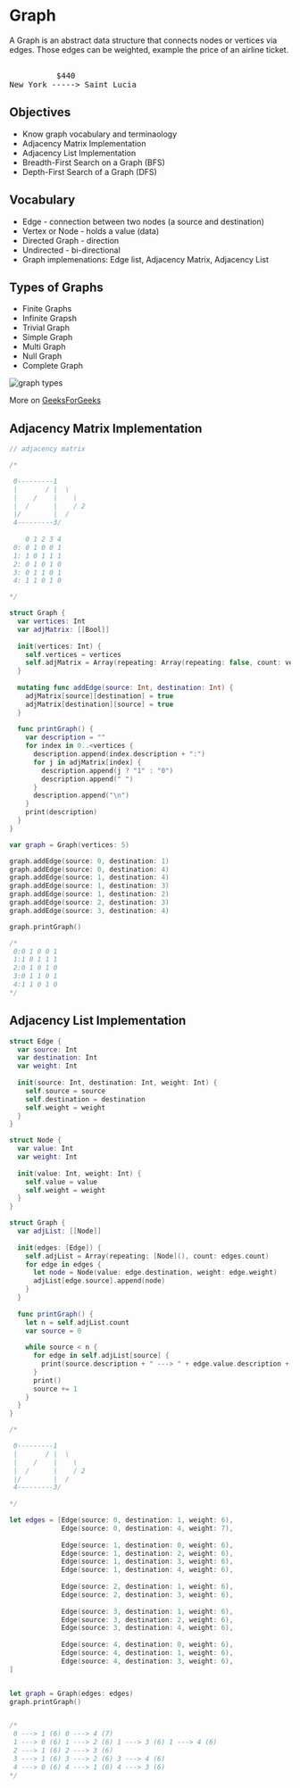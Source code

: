 # Graph

A Graph is an abstract data structure that connects nodes or vertices via edges. Those edges can be weighted, example the price of an airline ticket. 

<pre> 
          $440 
New York -----> Saint Lucia 
</pre> 

## Objectives 

* Know graph vocabulary and terminaology
* Adjacency Matrix Implementation 
* Adjacency List Implementation 
* Breadth-First Search on a Graph (BFS)
* Depth-First Search of a Graph (DFS) 

## Vocabulary

* Edge - connection between two nodes (a source and destination) 
* Vertex or Node - holds a value (data)
* Directed Graph - direction 
* Undirected - bi-directional
* Graph implemenations: Edge list, Adjacency Matrix, Adjacency List

## Types of Graphs

* Finite Graphs 
* Infinite Grapsh 
* Trivial Graph 
* Simple Graph 
* Multi Graph
* Null Graph 
* Complete Graph 

![graph types](https://media.geeksforgeeks.org/wp-content/uploads/simplegraph.png)

More on [GeeksForGeeks](https://www.geeksforgeeks.org/graph-types-and-applications/)


## Adjacency Matrix Implementation 

```swift 
// adjacency matrix

/* 

 0---------1
 |       / |  \
 |    /    |    \
 |  /      |    / 2
 |/        |  /
 4---------3/
 
    0 1 2 3 4
 0: 0 1 0 0 1
 1: 1 0 1 1 1
 2: 0 1 0 1 0
 3: 0 1 1 0 1
 4: 1 1 0 1 0

*/

struct Graph {
  var vertices: Int
  var adjMatrix: [[Bool]]
  
  init(vertices: Int) {
    self.vertices = vertices
    self.adjMatrix = Array(repeating: Array(repeating: false, count: vertices), count: vertices)
  }
  
  mutating func addEdge(source: Int, destination: Int) {
    adjMatrix[source][destination] = true
    adjMatrix[destination][source] = true
  }
  
  func printGraph() {
    var description = ""
    for index in 0..<vertices {
      description.append(index.description + ":")
      for j in adjMatrix[index] {
        description.append(j ? "1" : "0")
        description.append(" ")
      }
      description.append("\n")
    }
    print(description)
  }
}

var graph = Graph(vertices: 5)

graph.addEdge(source: 0, destination: 1)
graph.addEdge(source: 0, destination: 4)
graph.addEdge(source: 1, destination: 4)
graph.addEdge(source: 1, destination: 3)
graph.addEdge(source: 1, destination: 2)
graph.addEdge(source: 2, destination: 3)
graph.addEdge(source: 3, destination: 4)

graph.printGraph()

/*
 0:0 1 0 0 1
 1:1 0 1 1 1
 2:0 1 0 1 0
 3:0 1 1 0 1
 4:1 1 0 1 0
*/


```

## Adjacency List Implementation

```swift 
struct Edge {
  var source: Int
  var destination: Int
  var weight: Int
  
  init(source: Int, destination: Int, weight: Int) {
    self.source = source
    self.destination = destination
    self.weight = weight
  }
}

struct Node {
  var value: Int
  var weight: Int
  
  init(value: Int, weight: Int) {
    self.value = value
    self.weight = weight
  }
}

struct Graph {
  var adjList: [[Node]]
  
  init(edges: [Edge]) {
    self.adjList = Array(repeating: [Node](), count: edges.count)
    for edge in edges {
      let node = Node(value: edge.destination, weight: edge.weight)
      adjList[edge.source].append(node)
    }
  }
  
  func printGraph() {
    let n = self.adjList.count
    var source = 0
    
    while source < n {
      for edge in self.adjList[source] {
        print(source.description + " ---> " + edge.value.description + " (\(edge.weight))", terminator: " ")
      }
      print()
      source += 1
    }
  }
}

/*

 0---------1
 |       / |  \
 |    /    |    \
 |  /      |    / 2
 |/        |  /
 4---------3/
 
*/

let edges = [Edge(source: 0, destination: 1, weight: 6),
             Edge(source: 0, destination: 4, weight: 7),
             
             Edge(source: 1, destination: 0, weight: 6),
             Edge(source: 1, destination: 2, weight: 6),
             Edge(source: 1, destination: 3, weight: 6),
             Edge(source: 1, destination: 4, weight: 6),
             
             Edge(source: 2, destination: 1, weight: 6),
             Edge(source: 2, destination: 3, weight: 6),
             
             Edge(source: 3, destination: 1, weight: 6),
             Edge(source: 3, destination: 2, weight: 6),
             Edge(source: 3, destination: 4, weight: 6),
             
             Edge(source: 4, destination: 0, weight: 6),
             Edge(source: 4, destination: 1, weight: 6),
             Edge(source: 4, destination: 3, weight: 6),
]


let graph = Graph(edges: edges)
graph.printGraph()


/*
 0 ---> 1 (6) 0 ---> 4 (7)
 1 ---> 0 (6) 1 ---> 2 (6) 1 ---> 3 (6) 1 ---> 4 (6)
 2 ---> 1 (6) 2 ---> 3 (6)
 3 ---> 1 (6) 3 ---> 2 (6) 3 ---> 4 (6)
 4 ---> 0 (6) 4 ---> 1 (6) 4 ---> 3 (6)
*/
```
